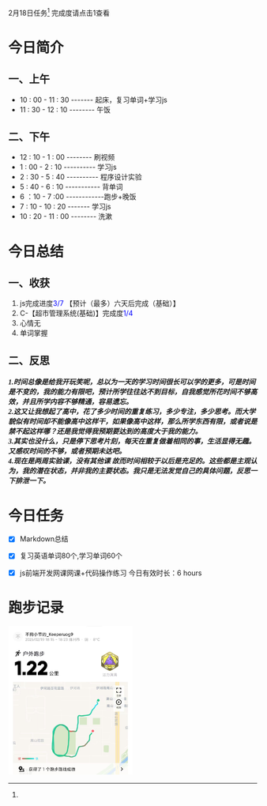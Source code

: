 <a herf="">2月18日任务[^1]</a> 完成度请点击1查看

# <font face="仿宋">今日简介 </font>


## <font face="楷体"> 一、上午</font>
- 10 : 00 - 11 : 30 ------- 起床，复习单词+学习js
- 11 : 30 - 12 : 10 -------- 午饭

## <font face="楷体"> 二、下午</font>
- 12 : 10 - 1 : 00 -------- 刷视频 
- 1 : 00 - 2 : 10 ---------- 学习js
- 2 : 30 - 5 : 40 ---------- 程序设计实验
- 5 : 40 - 6 : 10 ----------- 背单词
- 6 ：10 - 7 :00 ------------跑步+晚饭
- 7 : 10 - 10 : 20 ------- 学习js
- 10 : 20 - 11 : 00 -------- 洗漱

# <font face="仿宋">今日总结 </font>


## <font face="楷体"> 一、收获</font>
1. js完成进度<font color="blue">3/7</font> 【预计（最多）六天后完成（基础）】
2. C-【超市管理系统(基础)】完成度<font color="blue">1/4</font>
3. 心情无
4. 单词掌握

## <font face="楷体"> 二、反思</font>
  ##### <font face="仿宋">1.时间总像是给我开玩笑呢，总以为一天的学习时间很长可以学的更多，可是时间是不变的，我的能力有限吧，预计所学往往达不到目标，自我感觉所花时间不够高效，并且所学内容不够精通，容易遗忘。<br>2.这又让我想起了高中，花了多少时间的重复练习，多少专注，多少思考。而大学貌似有时间却不能像高中这样干，如果像高中这样，那么所学东西有限，或者说是禁不起这样哪？还是我觉得我预期要达到的高度大于我的能力。<br>3.其实也没什么，只是停下思考片刻，每天在重复做着相同的事，生活显得无趣。又感叹时间的不够，或者预期未达吧。<br>4.现在是两周实验课，没有其他课 故而时间相较于以后是充足的。这些都是主观认为，我的潜在状态，并非我的主要状态。我只是无法发觉自己的具体问题，反思一下排泄一下。  </font>

# <font face="仿宋">今日任务 </font>
 [^1]:
   - [x] Markdown总结
   - [x] 复习英语单词80个,学习单词60个   
   - [x] js前端开发网课网课+代码操作练习
    今日有效时长：6 hours






# <font face="仿宋">跑步记录 </font>
<img src="/img/ran_2-19.jpg" style="width:50%">

